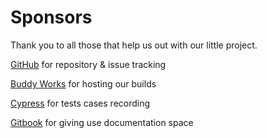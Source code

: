 # Sponsors

Thank you to all those that help us out with our little project.

[GitHub](https://github.com/tmjeee/fuyuko) for repository & issue tracking

[Buddy Works](https://app.buddy.works/) for hosting our builds

[Cypress](https://dashboard.cypress.io/projects/ozp71m/runs) for tests cases recording

[Gitbook](https://fuyuko-org.gitbook.io/fuyuko/) for giving use documentation space

